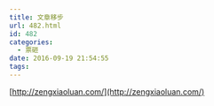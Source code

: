 ```yaml
---
title: 文章移步
url: 482.html
id: 482
categories:
  - 票砸
date: 2016-09-19 21:54:55
tags:
---
```


[http://zengxiaoluan.com/](http://zengxiaoluan.com/)